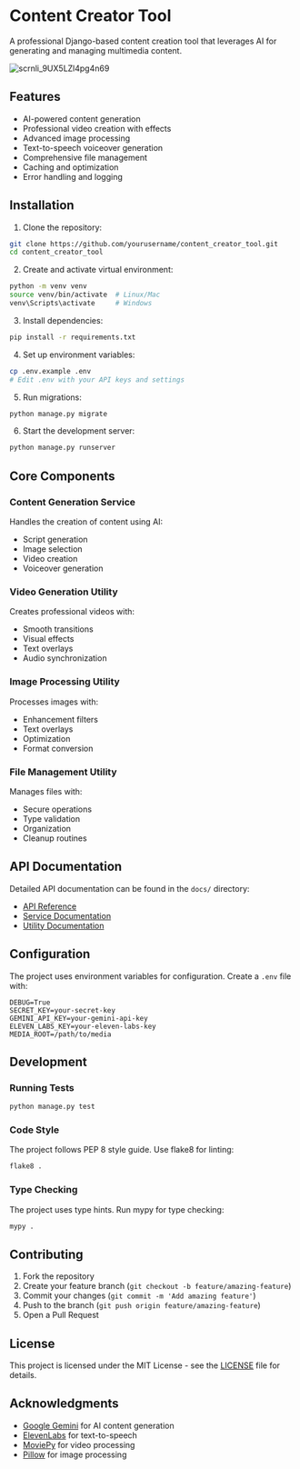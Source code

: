 # Content Creator Tool

A professional Django-based content creation tool that leverages AI for generating and managing multimedia content.


![scrnli_9UX5LZl4pg4n69](https://github.com/user-attachments/assets/a0556ccc-38bc-481f-b33f-de98dc3cd1d5)


## Features

- AI-powered content generation
- Professional video creation with effects
- Advanced image processing
- Text-to-speech voiceover generation
- Comprehensive file management
- Caching and optimization
- Error handling and logging

## Installation

1. Clone the repository:
```bash
git clone https://github.com/yourusername/content_creator_tool.git
cd content_creator_tool
```

2. Create and activate virtual environment:
```bash
python -m venv venv
source venv/bin/activate  # Linux/Mac
venv\Scripts\activate     # Windows
```

3. Install dependencies:
```bash
pip install -r requirements.txt
```

4. Set up environment variables:
```bash
cp .env.example .env
# Edit .env with your API keys and settings
```

5. Run migrations:
```bash
python manage.py migrate
```

6. Start the development server:
```bash
python manage.py runserver
```


## Core Components

### Content Generation Service
Handles the creation of content using AI:
- Script generation
- Image selection
- Video creation
- Voiceover generation

### Video Generation Utility
Creates professional videos with:
- Smooth transitions
- Visual effects
- Text overlays
- Audio synchronization

### Image Processing Utility
Processes images with:
- Enhancement filters
- Text overlays
- Optimization
- Format conversion

### File Management Utility
Manages files with:
- Secure operations
- Type validation
- Organization
- Cleanup routines

## API Documentation

Detailed API documentation can be found in the `docs/` directory:
- [API Reference](docs/api-reference.md)
- [Service Documentation](docs/services.md)
- [Utility Documentation](docs/utilities.md)

## Configuration

The project uses environment variables for configuration. Create a `.env` file with:

```env
DEBUG=True
SECRET_KEY=your-secret-key
GEMINI_API_KEY=your-gemini-api-key
ELEVEN_LABS_KEY=your-eleven-labs-key
MEDIA_ROOT=/path/to/media
```

## Development

### Running Tests
```bash
python manage.py test
```

### Code Style
The project follows PEP 8 style guide. Use flake8 for linting:
```bash
flake8 .
```

### Type Checking
The project uses type hints. Run mypy for type checking:
```bash
mypy .
```

## Contributing

1. Fork the repository
2. Create your feature branch (`git checkout -b feature/amazing-feature`)
3. Commit your changes (`git commit -m 'Add amazing feature'`)
4. Push to the branch (`git push origin feature/amazing-feature`)
5. Open a Pull Request

## License

This project is licensed under the MIT License - see the [LICENSE](LICENSE) file for details.

## Acknowledgments

- [Google Gemini](https://deepmind.google/technologies/gemini/) for AI content generation
- [ElevenLabs](https://elevenlabs.io/) for text-to-speech
- [MoviePy](https://zulko.github.io/moviepy/) for video processing
- [Pillow](https://python-pillow.org/) for image processing
